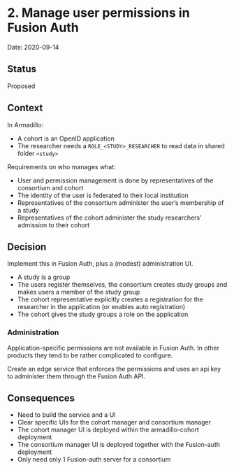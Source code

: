 # 2. Manage user permissions in Fusion Auth

Date: 2020-09-14

## Status

Proposed

## Context
In Armadillo:

* A cohort is an OpenID application
* The researcher needs a `ROLE_<STUDY>_RESEARCHER` to read data in shared folder `<study>`

Requirements on who manages what:

* User and permission management is done by representatives of the consortium and cohort
* The identity of the user is federated to their local institution
* Representatives of the consortium administer the user’s membership of a study
* Representatives of the cohort administer the study researchers’ admission to their cohort

## Decision

Implement this in Fusion Auth, plus a (modest) administration UI.

* A study is a group
* The users register themselves, the consortium creates study groups and makes users a member of the study group
* The cohort representative explicitly creates a registration for the researcher in the application
(or enables auto registration)
* The cohort gives the study groups a role on the application

### Administration

Application-specific permissions are not available in Fusion Auth. In other products they tend to be rather complicated to configure.

Create an edge service that enforces the permissions and uses an api key to administer them through the Fusion Auth API.

## Consequences

* Need to build the service and a UI
* Clear specific UIs for the cohort manager and consortium manager
* The cohort manager UI is deployed within the armadillo-cohort deployment
* The consortium manager UI is deployed together with the Fusion-auth deployment
* Only need only 1 Fusion-auth server for a consortium
